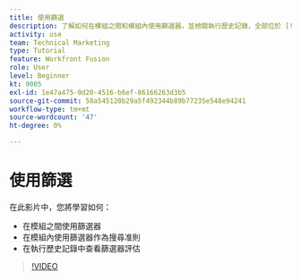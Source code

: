 ```yaml
---
title: 使用篩選
description: 了解如何在模組之間和模組內使用篩選器，並檢閱執行歷史記錄，全部位於 [!DNL Adobe Workfront Fusion].
activity: use
team: Technical Marketing
type: Tutorial
feature: Workfront Fusion
role: User
level: Beginner
kt: 9005
exl-id: 1e47a475-0d20-4516-b6ef-86166263d3b5
source-git-commit: 58a545120b29a5f492344b89b77235e548e94241
workflow-type: tm+mt
source-wordcount: '47'
ht-degree: 0%

---
```


# 使用篩選

在此影片中，您將學習如何：

* 在模組之間使用篩選器
* 在模組內使用篩選器作為搜尋准則
* 在執行歷史記錄中查看篩選器評估

>[!VIDEO](https://video.tv.adobe.com/v/335265/?quality=12)

